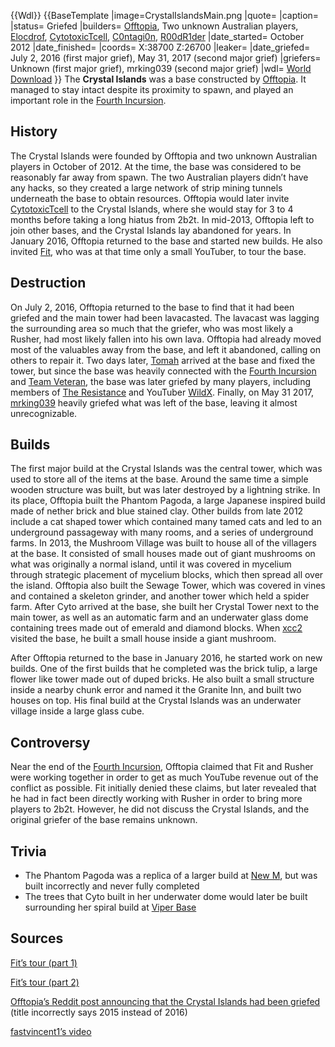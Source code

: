 {{Wdl}}
{{BaseTemplate
|image=CrystalIslandsMain.png
|quote=
|caption=
|status= Griefed
|builders= [Offtopia](https://2b2t.miraheze.org/wiki/Offtopia), Two unknown Australian players, [Elocdrof](https://2b2t.miraheze.org/wiki/Elocdrof), [CytotoxicTcell](https://2b2t.miraheze.org/wiki/CytotoxicTcell), [C0ntagi0n](https://2b2t.miraheze.org/wiki/C0ntagi0n), [R00dR1der](https://2b2t.miraheze.org/wiki/R00dR1der)
|date_started= October 2012
|date_finished=
|coords= X:38700 Z:26700
|leaker=
|date_griefed= July 2, 2016 (first major grief), May 31, 2017 (second major grief)
|griefers= Unknown (first major grief), mrking039 (second major grief)
|wdl= [World Download](https://mega.nz/#!OdYUVKAI!hY7x08fQnJTi8j_jfcKP1m6Z8RB3fzhgQKrZ9cbPqLw)
}}
The **Crystal Islands** was a base constructed by [Offtopia](https://2b2t.miraheze.org/wiki/Offtopia). It  managed to stay intact despite its proximity to spawn, and played an important role in the [Fourth Incursion](https://2b2t.miraheze.org/wiki/Fourth_Incursion).

## History
The Crystal Islands were founded by Offtopia and two unknown Australian players in October of 2012. At the time, the base was considered to be reasonably far away from spawn. The two Australian players didn’t have any hacks, so they created a large network of strip mining tunnels underneath the base to obtain resources. Offtopia would later invite [CytotoxicTcell](https://2b2t.miraheze.org/wiki/CytotoxicTcell) to the Crystal Islands, where she would stay for 3 to 4 months before taking a long hiatus from 2b2t. In mid-2013, Offtopia left to join other bases, and the Crystal Islands lay abandoned for years. In January 2016, Offtopia returned to the base and started new builds. He also invited [Fit](https://2b2t.miraheze.org/wiki/Fit), who was at that time only a small YouTuber, to tour the base.

## Destruction
On July 2, 2016, Offtopia returned to the base to find that it had been griefed and the main tower had been lavacasted. The lavacast was lagging the surrounding area so much that the griefer, who was most likely a Rusher, had most likely fallen into his own lava. Offtopia had already moved most of the valuables away from the base, and left it abandoned, calling on others to repair it. Two days later, [Tomah](https://2b2t.miraheze.org/wiki/Tomah) arrived at the base and fixed the tower, but since the base was heavily connected with the [Fourth Incursion](https://2b2t.miraheze.org/wiki/Fourth_Incursion) and [Team Veteran](https://2b2t.miraheze.org/wiki/Team_Veteran), the base was later griefed by many players, including members of [The Resistance](https://2b2t.miraheze.org/wiki/The_Resistance) and YouTuber [WildX](https://2b2t.miraheze.org/wiki/WildX). Finally, on May 31 2017, [mrking039](https://2b2t.miraheze.org/wiki/mrking039) heavily griefed what was left of the base, leaving it almost unrecognizable.

## Builds
The first major build at the Crystal Islands was the central tower, which was used to store all of the items at the base. Around the same time a simple wooden structure was built, but was later destroyed by a lightning strike. In its place, Offtopia built the Phantom Pagoda, a large Japanese inspired build made of nether brick and blue stained clay. Other builds from late 2012 include a cat shaped tower which contained many tamed cats and led to an underground passageway with many rooms, and a series of underground farms. In 2013, the Mushroom Village was built to house all of the villagers at the base. It consisted of small houses made out of giant mushrooms on what was originally a normal island, until it was covered in mycelium through strategic placement of mycelium blocks, which then spread all over the island. Offtopia also built the Sewage Tower, which was covered in vines and contained a skeleton grinder, and another tower which held a spider farm. After Cyto arrived at the base, she built her Crystal Tower next to the main tower, as well as an automatic farm and an underwater glass dome containing trees made out of emerald and diamond blocks. When [xcc2](https://2b2t.miraheze.org/wiki/xcc2) visited the base, he built a small house inside a giant mushroom.

After Offtopia returned to the base in January 2016, he started work on new builds. One of the first builds that he completed was the brick tulip, a large flower like tower made out of duped bricks. He also built a small structure inside a nearby chunk error and named it the Granite Inn, and built two houses on top. His final build at the Crystal Islands was an underwater village inside a large glass cube.

## Controversy
Near the end of the [Fourth Incursion](https://2b2t.miraheze.org/wiki/Fourth_Incursion), Offtopia claimed that Fit and Rusher were working together in order to get as much YouTube revenue out of the conflict as possible. Fit initially denied these claims, but later revealed that he had in fact been directly working with Rusher in order to bring more players to 2b2t. However, he did not discuss the Crystal Islands, and the original griefer of the base remains unknown.

## Trivia
* The Phantom Pagoda was a replica of a larger build at [New M](https://2b2t.miraheze.org/wiki/New_M), but was built incorrectly and never fully completed
* The trees that Cyto built in her underwater dome would later be built surrounding her spiral build at [Viper Base](https://2b2t.miraheze.org/wiki/Viper_Base)

## Sources
[Fit’s tour (part 1)](https://www.youtube.com/watch?v=G1WKohseJ34)

[Fit’s tour (part 2)](https://www.youtube.com/watch?v=gTeDCTPGxLo)

[Offtopia’s Reddit post announcing that the Crystal Islands had been griefed](https://www.reddit.com/r/2b2t/comments/4r0hfy/bye_bye_crystal_islands_griefed_372015_finally/) (title incorrectly says 2015 instead of 2016)

[fastvincent1’s video](https://www.youtube.com/watch?v=YDzAHN-jiwQ)